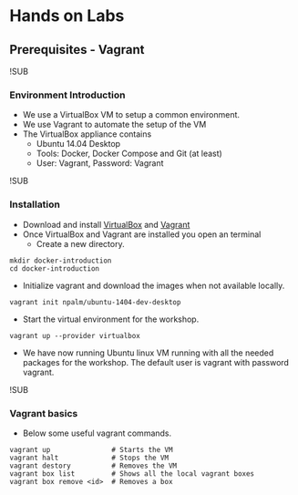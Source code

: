 # Hands on Labs
## Prerequisites - Vagrant

!SUB
### Environment Introduction
* We use a VirtualBox VM to setup a common environment.
* We use Vagrant to automate the setup of the VM
* The VirtualBox appliance contains
  * Ubuntu 14.04 Desktop
  * Tools: Docker, Docker Compose and Git (at least)
  * User: Vagrant, Password: Vagrant


!SUB
### Installation
* Download and install [VirtualBox](https://www.virtualbox.org/wiki/Downloads) and [Vagrant](https://www.vagrantup.com/downloads.html)
* Once VirtualBox and Vagrant are installed you open an terminal
  * Create a new directory.
```
mkdir docker-introduction
cd docker-introduction
```
  * Initialize vagrant and download the images when not available locally.
```
vagrant init npalm/ubuntu-1404-dev-desktop
```
  * Start the virtual environment for the workshop.
```
vagrant up --provider virtualbox
```
* We have now running Ubuntu linux VM running with all the needed packages for the workshop. The default user is vagrant with password vagrant.

!SUB
### Vagrant basics
* Below some useful vagrant commands.

```
vagrant up               # Starts the VM
vagrant halt             # Stops the VM
vagrant destory          # Removes the VM
vagrant box list         # Shows all the local vagrant boxes
vagrant box remove <id>  # Removes a box
```
